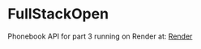 # FullStackOpen

Phonebook API for part 3 running on Render at: [Render](https://fso-phonebook-xua6.onrender.com/)
